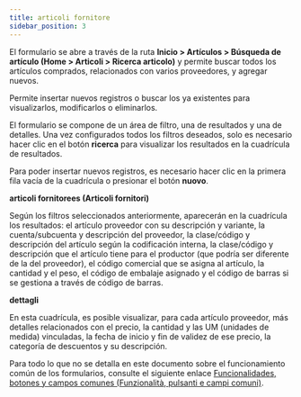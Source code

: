 ```yaml
---
title: articoli fornitore
sidebar_position: 3
---
```


El formulario se abre a través de la ruta **Inicio > Artículos > Búsqueda de artículo (Home > Articoli > Ricerca articolo)** y permite buscar todos los artículos comprados, relacionados con varios proveedores, y agregar nuevos.

Permite insertar nuevos registros o buscar los ya existentes para visualizarlos, modificarlos o eliminarlos.

El formulario se compone de un área de filtro, una de resultados y una de detalles. Una vez configurados todos los filtros deseados, solo es necesario hacer clic en el botón **ricerca** para visualizar los resultados en la cuadrícula de resultados.

Para poder insertar nuevos registros, es necesario hacer clic en la primera fila vacía de la cuadrícula o presionar el botón **nuovo**. 

**articoli fornitorees (Articoli fornitori)**

Según los filtros seleccionados anteriormente, aparecerán en la cuadrícula los resultados: el artículo proveedor con su descripción y variante, la cuenta/subcuenta y descripción del proveedor, la clase/código y descripción del artículo según la codificación interna, la clase/código y descripción que el artículo tiene para el productor (que podría ser diferente de la del proveedor), el código comercial que se asigna al artículo, la cantidad y el peso, el código de embalaje asignado y el código de barras si se gestiona a través de código de barras.

**dettagli**

En esta cuadrícula, es posible visualizar, para cada artículo proveedor, más detalles relacionados con el precio, la cantidad y las UM (unidades de medida) vinculadas, la fecha de inicio y fin de validez de ese precio, la categoría de descuentos y su descripción.

Para todo lo que no se detalla en este documento sobre el funcionamiento común de los formularios, consulte el siguiente enlace [Funcionalidades, botones y campos comunes (Funzionalità, pulsanti e campi comuni)](/docs/guide/common).